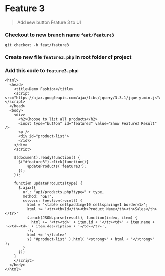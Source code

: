 # Feature 3

> Add new button Feature 3 to UI

### Checkout to new branch name `feat/feature3`

```
git checkout -b feat/feature3
```

### Create new file `feature3.php` in root folder of project

### Add this code to `feature3.php`:

```
<html>
  <head>
    <title>Demo Fashion</title>
    <script src="https://ajax.googleapis.com/ajax/libs/jquery/3.3.1/jquery.min.js"></script>
  </head>
  <body>
    <div>
      <h2>Choose to list all products</h2>
      <input type="button" id="feature3" value="Show Feature3 Result" />
      <p />
      <div id="product-list">
      </idv>
    </div>
    <script>

    $(document).ready(function() {
      $("#feature3").click(function(){
          updateProducts('feature3');
      });
    });

    function updateProducts(type) {
      $.ajax({
        url: "api/products.php?type=" + type,
        method: "GET",
        success: function(result) {
          html = '<table cellpadding=10 cellspacing=1 border=1>';
          html += '<tr><th>Id</th><th>Product Name</th><th>Sales</th></tr>'
          $.each(JSON.parse(result), function(index, item) {
            html += '<tr><td>' + item.id + '</td><td>' + item.name + '</td><td>' + item.description + '</td></tr>';
          });
          html += '</table>'
          $( "#product-list" ).html( "<strong>" + html + "</strong>" );
        }
      });
    }
    </script>
  </body>
</html>
```